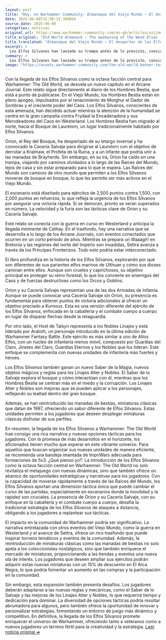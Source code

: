```yaml
---
layout: post
title: "Hoy, en Warhammer Community: Almanaque del Viejo Mundo – El despertar de los Elfos Silvanos - Comunidad Warhammer"
date: 2025-06-08T15:50:13.399034
source_date: 2025-06-08
categories: noticias
original_url: https://www.warhammer-community.com/en-gb/articles/ozijmoha/old-world-almanack-the-awakening-of-the-wood-elves/
title_original: "Old World Almanack – The awakening of the Wood Elves - Warhammer Community"
title_translated: "Almanaque del Viejo Mundo – El despertar de los Elfos Silvanos - Comunidad Warhammer"
excerpt: >
  Los Elfos Silvanos han lanzado su trampa antes de lo previsto, convirtiéndose en la octava facción central en llegar a Warhammer: The Old World. Con la amenaza de los Hombres Bestia migrando al Bosque de Laurelorn, Orion ha despertado de su letargo invernal y ha convocado la Cacería Salvaje para enfrentarse a Kralmaw, el Profeta de la Ruina. Este emocionante escenario presenta una batalla urgente donde los Elfos Silvanos deben actuar con rapidez y furia para asegurar la victoria antes de ser superados en número. La historia se entrelaza con la guerra en Westerland y prepara el escenario para la llegada inminente de Cathay, prometiendo una narrativa rica y llena de acción en los próximos Arcane Journals.
summary: >
  Los Elfos Silvanos han lanzado su trampa antes de lo previsto, convirtiéndose en la octava facción central en llegar a Warhammer: The Old World. Con la amenaza de los Hombres Bestia migrando al Bosque de Laurelorn, Orion ha despertado de su letargo invernal y ha convocado la Cacería Salvaje para enfrentarse a Kralmaw, el Profeta de la Ruina. Este emocionante escenario presenta una batalla urgente donde los Elfos Silvanos deben actuar con rapidez y furia para asegurar la victoria antes de ser superados en número. La historia se entrelaza con la guerra en Westerland y prepara el escenario para la llegada inminente de Cathay, prometiendo una narrativa rica y llena de acción en los próximos Arcane Journals.
image: "https://assets.warhammer-community.com/the-old-world-banner-test.jpg"
---
```


Con la llegada de los Elfos Silvanos como la octava facción central para Warhammer: The Old World, se desvela un nuevo capítulo en el Arcane Journal. Este relato sigue directamente al diario de los Hombres Bestia, que está a punto de publicarse. En el Viejo Mundo, los Hombres Bestia están en pleno apogeo, impulsados por el renacimiento de Morghur el Dador de Sombras y el creciente poder del Caos. Los Elfos Silvanos, conscientes de esta amenaza, han decidido actuar mientras la atención de la humanidad se centra en la gran campaña contra Frydaal la Encadenadora y sus Merodeadores del Caos en Westerland. Los Hombres Bestia han migrado al norte, hacia el Bosque de Laurelorn, un lugar tradicionalmente habitado por Elfos Silvanos.

Orion, el Rey del Bosque, ha despertado de su letargo invernal y ha convocado la Cacería Salvaje para dirigirse al Laurelorn con el objetivo de derrotar a Kralmaw, el Profeta de la Ruina, y a un infante que podría unir a las manadas de Brayherds. Sin embargo, en su ira, Orion ha caído en una trampa, viajando por caminos olvidados a lo largo de las Raíces del Mundo, lejos de casa y sin estar preparado para lo que le espera. Las Raíces del Mundo son caminos de otro mundo que permiten a los Elfos Silvanos moverse de bosque en bosque, lo que les permite ser más activos en el Viejo Mundo.

El escenario está diseñado para ejércitos de 2,500 puntos contra 1,500, con 2,000 puntos en refuerzos, lo que refleja la urgencia de los Elfos Silvanos por asegurar una victoria rápida. Si se demoran, pronto se verán superados en número. La velocidad y la furia son las tácticas clave de Orion y su Cacería Salvaje.

Este relato se conecta con la guerra en curso en Westerland y anticipa la llegada inminente de Cathay. En el trasfondo, hay una narrativa que se desarrolla a lo largo de los Arcane Journals, con eventos conectados que ocurren en un corto período de años. Mientras se prepara un Waaagh! en Bretonia y las regiones del norte del Imperio son invadidas, Settra avanza a través de los Príncipes Fronterizos. Todo esto podría estar interconectado.

El libro profundiza en la historia de los Elfos Silvanos, explorando por qué son diferentes de sus parientes elfos marinos de Ulthuan y cómo sus dioses caminan entre ellos. Aunque son crueles y caprichosos, su objetivo principal es proteger su reino forestal, lo que los convierte en enemigos del Caos y de fuerzas destructivas como los Orcos y Goblins.

Orion y su Cacería Salvaje representan una de las dos Armadas de Infamia. Aunque se puede convocar una Cacería Salvaje sin Orion, su presencia es fundamental para obtener puntos de victoria adicionales al ofrecer un objetivo preciado a Kurnous. Esta es una versión diferente del ejército de los Elfos Silvanos, enfocada en la caballería y el combate cuerpo a cuerpo en lugar de disparar flechas desde la retaguardia.

Por otro lado, el Host de Talsyn representa a los Nobles Linajes y está liderado por Araloth, un personaje introducido en la última edición de Warhammer Fantasy Battle. Este ejército es más similar a uno de Altos Elfos, con un núcleo de infantería menos móvil, compuesto por Guardias del Claro, Jinetes del Claro, Guardias Eternos y los Nobles que los lideran. Este enfoque se complementa con nuevas unidades de infantería más fuertes y héroes.

Los Elfos Silvanos también ganan un nuevo Saber de la Magia, nuevos objetos mágicos y reglas para los Linajes Alter y Nobles. El Saber de lo Salvaje explora el bosque y cómo interactúan con él, mientras que los Hombres Bestia se centran más en el miedo y la corrupción. Los Linajes Alter y Nobles son mejoras que se pueden aplicar a los personajes, reflejando su lealtad dentro del gran bosque.

Además, se han reintroducido las manadas de bestias, miniaturas clásicas que datan de 1987, ofreciendo un sabor diferente de Elfos Silvanos. Estas unidades permiten a los jugadores que deseen desplegar miniaturas clásicas disfrutar de sus perfiles.

En resumen, la llegada de los Elfos Silvanos a Warhammer: The Old World trae consigo una rica narrativa y nuevas opciones tácticas para los jugadores. Con la promesa de más desarrollos en el horizonte, los aficionados tienen mucho que esperar en este vibrante universo. Para aquellos que buscan organizar sus nuevas unidades de manera eficiente, se recomienda una bandeja imantada de ImpriWars adecuada para formaciones de 5x3.
¿Qué pienso yo?: La introducción de los Elfos Silvanos como la octava facción central en Warhammer: The Old World no solo revitaliza el metajuego con nuevas dinámicas, sino que también ofrece un abanico de oportunidades estratégicas y narrativas para los jugadores. Con la capacidad de moverse rápidamente a través de las Raíces del Mundo, los Elfos Silvanos aportan una dimensión táctica única que puede cambiar el curso de las partidas, especialmente en escenarios donde la movilidad y la rapidez son cruciales. La presencia de Orion y su Cacería Salvaje, con su enfoque en la caballería y el combate cuerpo a cuerpo, desafía la tradicional estrategia de los Elfos Silvanos de ataques a distancia, obligando a los jugadores a replantear sus tácticas.

El impacto en la comunidad de Warhammer podría ser significativo. La narrativa entrelazada con otros eventos del Viejo Mundo, como la guerra en Westerland y el avance de Settra, ofrece un rico trasfondo que puede inspirar torneos temáticos y eventos de la comunidad. Además, la reintroducción de miniaturas clásicas como las manadas de bestias no solo apela a los coleccionistas nostálgicos, sino que también enriquece el mercado de miniaturas, proporcionando a las tiendas y eventos una nueva ola de interés. Los jugadores que deseen ampliar sus ejércitos podrán adquirir estas nuevas miniaturas con un 15% de descuento en El Arca Negra, lo que podría fomentar un aumento en las compras y la participación en la comunidad.

Sin embargo, esta expansión también presenta desafíos. Los jugadores deberán adaptarse a las nuevas reglas y mecánicas, como el Saber de lo Salvaje y las mejoras de los Linajes Alter y Nobles, lo que requerirá tiempo y dedicación para dominar. La diversidad de opciones tácticas podría resultar abrumadora para algunos, pero también ofrece la oportunidad de innovar y personalizar estrategias, fomentando un entorno de juego más dinámico y competitivo. En definitiva, la llegada de los Elfos Silvanos promete enriquecer el universo de Warhammer, ofreciendo tanto a veteranos como a nuevos jugadores un terreno fértil para la creatividad y la estrategia.
[Leer noticia original ➜](https://www.warhammer-community.com/en-gb/articles/ozijmoha/old-world-almanack-the-awakening-of-the-wood-elves/)
